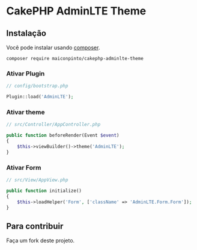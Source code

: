 # CakePHP AdminLTE Theme

## Instalação

Você pode instalar usando [composer](http://getcomposer.org).

    composer require maiconpinto/cakephp-adminlte-theme

### Ativar Plugin

```php
// config/bootstrap.php

Plugin::load('AdminLTE');
```

### Ativar theme

```php
// src/Controller/AppController.php

public function beforeRender(Event $event)
{
	$this->viewBuilder()->theme('AdminLTE');
}
```

### Ativar Form

```php
// src/View/AppView.php

public function initialize()
{
    $this->loadHelper('Form', ['className' => 'AdminLTE.Form.Form']);
}
```

## Para contribuir

Faça um fork deste projeto.
